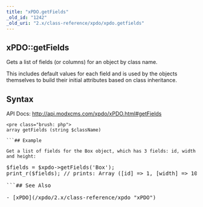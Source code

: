 ```yaml
---
title: "xPDO.getFields"
_old_id: "1242"
_old_uri: "2.x/class-reference/xpdo/xpdo.getfields"
---
```


## xPDO::getFields

Gets a list of fields (or columns) for an object by class name.

This includes default values for each field and is used by the objects themselves to build their initial attributes based on class inheritance.

## Syntax

API Docs: <http://api.modxcms.com/xpdo/xPDO.html#getFields>

```
<pre class="brush: php">
array getFields (string $className)

```## Example

Get a list of fields for the Box object, which has 3 fields: id, width and height:

```
<pre class="brush: php">
$fields = $xpdo->getFields('Box');
print_r($fields); // prints: Array ([id] => 1, [width] => 10, [height] => 23)

```## See Also

- [xPDO](/xpdo/2.x/class-reference/xpdo "xPDO")